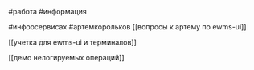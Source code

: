 #работа 
#информация 

#инфоосервисах 
#артемкорольков 
[[вопросы к артему по ewms-ui]]

[[учетка для ewms-ui и терминалов]]

[[демо нелогируемых операций]]